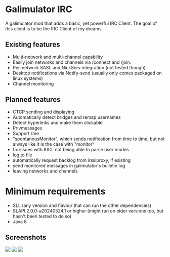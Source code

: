 # Galimulator IRC

A galimulator mod that adds a basic, yet powerful IRC Client.
The goal of this client is to be the IRC Client of my dreams

## Existing features

- Multi-network and multi-channel capability
- Easily join networks and channels via /connect and /join.
- Per-network SASL and NickServ integration (not tested though)
- Desktop notifications via Notify-send (usually only comes packaged on linux systems)
- Channel monitoring

## Planned features

- CTCP sending and displaying
- Automatically detect bridges and remap usernames
- Detect hyperlinks and make them clickable
- Privmessages
- Support /me
- "spontanousMonitor", which sends notification from time to time, but not always like it is the case with "monitor"
- fix issues with KICL not being able to parse user modes
- log to file
- automatically request backlog from irssiproxy, if existing
- send monitored messages in galimulator's bulletin log
- leaving networks and channels

# Minimum requirements

- SLL (any version and flavour that can run the other dependencies)
- SLAPI 2.0.0-a20240524.1 or higher (might run on older versions too, but hasn't been tested to do so)
- Java 8

## Screenshots

<img src="https://geolykt.de/files/GalimIRC-example-1.png" />
<img src="https://geolykt.de/files/GalimIRC-example-2.png" />
<img src="https://geolykt.de/files/GalimIRC-example-3.png" />
